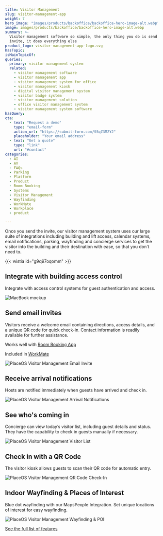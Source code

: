 ```yaml
---
title: Visitor Management
slug: visitor-management-app
weight: 7
hero_image: "images/products/backoffice/backoffice-hero-image-alt.webp"
image: images/products/backoffice/backoffice-hero-image-alt.webp
summary: >-
  Visitor management software so simple, the only thing you do is send the
  invite, it does everything else
product_logo: visitor-management-app-logo.svg
hasTopic:
isMainTopicOf:
queries:
  primary: visitor management system
  related:
    - visitor management software
    - visitor management app
    - visitor management system for office
    - visitor management kiosk
    - digital visitor management system
    - visitor badge system
    - visitor management solution
    - office visitor management system
    - visitor management system software
hasQuery:
cta:
  - text: "Request a demo"
    type: "email-form"  
    action_url: "https://submit-form.com/SSqZ3MZYJ"  
    placeholder: "Your email address"
  - text: "Get a quote"
    type: "link"
    url: "#contact" 
categories:
  - AI
  - AV
  - FAQs
  - Parking
  - Platform
  - Product
  - Room Booking
  - Systems
  - Visitor Management
  - Wayfinding
  - WorkMate
  - Workplace
  - product

---
```


Once you send the invite, our visitor management system uses our large suite of integrations including building and lift access, calendar systems, email notifications, parking, wayfinding and concierge services to get the visitor into the building and their destination with ease, so that you don't need to.

{{< wistia id="g9q97oqomm" >}}

## Integrate with building access control
Integrate with access control systems for guest authentication and access.

![MacBook mockup](/images/products/visitor-management-app/visitor-management-invitation-mobile-copy.webp)

## Send email invites

Visitors receive a welcome email containing directions, access details, and a unique QR code for quick check-in. Contact information is readily available for further assistance.

Works well with [Room Booking App](https://www.placeos.com/app/meeting-room-booking)  

Included in [WorkMate](https://www.placeos.com/suite/workmate-workplace-solution)  

![PlaceOS Visitor Management Email Invite](/images/products/visitor-management-app/placeos-visitor-management-app-email-invite-copy.webp)

## Receive arrival notifications
Hosts are notified immediately when guests have arrived and check in.

![PlaceOS Visitor Management Arrival Notifications](/images/products/visitor-management-app/placeos-visitor-management-notification-copy.webp)

## See who's coming in
Concierge can view today’s visitor list, including guest details and status. They have the capability to check in guests manually if necessary.

![PlaceOS Visitor Management Visitor List](/images/products/visitor-management-app/visitor-actions.webp)

## Check in with a QR Code
The visitor kiosk allows guests to scan their QR code for automatic entry.

![PlaceOS Visitor Management QR Code Check-In](/images/products/visitor-management-app/placeos-visitor-management-qr-code-check-in-copy.webp)

## Indoor Wayfinding & Places of Interest
Blue dot wayfinding with our MapsPeople Integration. Set unique locations of interest for easy wayfinding.

![PlaceOS Visitor Management Wayfinding & POI](/images/products/visitor-management-app/indoor-wayfinding-map.webp)

[See the full list of features](#features)



